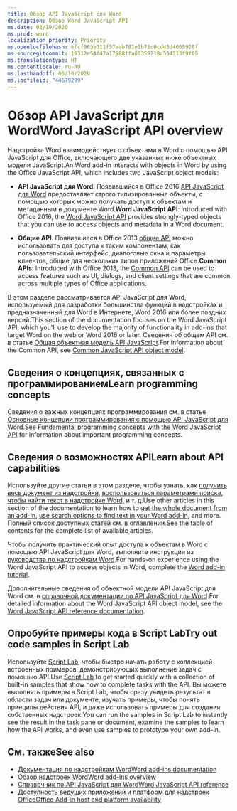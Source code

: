 ```yaml
---
title: Обзор API JavaScript для Word
description: Обзор Word JavaScript API
ms.date: 02/19/2020
ms.prod: word
localization_priority: Priority
ms.openlocfilehash: efcf963e311f57aab781e1b71c0cd45d4655928f
ms.sourcegitcommit: 19312a54f47a17988ffa86359218a504713f9f09
ms.translationtype: HT
ms.contentlocale: ru-RU
ms.lasthandoff: 06/10/2020
ms.locfileid: "44679299"
---
```

# <a name="word-javascript-api-overview"></a><span data-ttu-id="71a9e-103">Обзор API JavaScript для Word</span><span class="sxs-lookup"><span data-stu-id="71a9e-103">Word JavaScript API overview</span></span>

<span data-ttu-id="71a9e-104">Надстройка Word взаимодействует с объектами в Word с помощью API JavaScript для Office, включающего две указанных ниже объектных модели JavaScript.</span><span class="sxs-lookup"><span data-stu-id="71a9e-104">An Word add-in interacts with objects in Word by using the Office JavaScript API, which includes two JavaScript object models:</span></span>

* <span data-ttu-id="71a9e-105">**API JavaScript для Word**. Появившийся в Office 2016 [API JavaScript для Word](/javascript/api/word) предоставляет строго типизированные объекты, с помощью которых можно получать доступ к объектам и метаданным в документе Word.</span><span class="sxs-lookup"><span data-stu-id="71a9e-105">**Word JavaScript API**: Introduced with Office 2016, the [Word JavaScript API](/javascript/api/word) provides strongly-typed objects that you can use to access objects and metadata in a Word document.</span></span> 

* <span data-ttu-id="71a9e-106">**Общие API**. Появившиеся в Office 2013 [общие API](/javascript/api/office) можно использовать для доступа к таким компонентам, как пользовательский интерфейс, диалоговые окна и параметры клиентов, общие для нескольких типов приложений Office.</span><span class="sxs-lookup"><span data-stu-id="71a9e-106">**Common APIs**: Introduced with Office 2013, the [Common API](/javascript/api/office) can be used to access features such as UI, dialogs, and client settings that are common across multiple types of Office applications.</span></span>

<span data-ttu-id="71a9e-107">В этом разделе рассматривается API JavaScript для Word, используемый для разработки большинства функций в надстройках и предназначенный для Word в Интернете, Word 2016 или более поздних версий.</span><span class="sxs-lookup"><span data-stu-id="71a9e-107">This section of the documentation focuses on the Word JavaScript API, which you'll use to develop the majority of functionality in add-ins that target Word on the web or Word 2016 or later.</span></span> <span data-ttu-id="71a9e-108">Сведения об общем API см. в статье [Общая объектная модель API JavaScript](../../develop/office-javascript-api-object-model.md).</span><span class="sxs-lookup"><span data-stu-id="71a9e-108">For information about the Common API, see [Common JavaScript API object model](../../develop/office-javascript-api-object-model.md).</span></span> 

## <a name="learn-programming-concepts"></a><span data-ttu-id="71a9e-109">Сведения о концепциях, связанных с программированием</span><span class="sxs-lookup"><span data-stu-id="71a9e-109">Learn programming concepts</span></span>

<span data-ttu-id="71a9e-110">Сведения о важных концепциях программирования см. в статье [Основные концепции программирования с помощью API JavaScript для Word](../../word/word-add-ins-core-concepts.md).</span><span class="sxs-lookup"><span data-stu-id="71a9e-110">See [Fundamental programming concepts with the Word JavaScript API](../../word/word-add-ins-core-concepts.md) for information about important programming concepts.</span></span>
 
## <a name="learn-about-api-capabilities"></a><span data-ttu-id="71a9e-111">Сведения о возможностях API</span><span class="sxs-lookup"><span data-stu-id="71a9e-111">Learn about API capabilities</span></span>

<span data-ttu-id="71a9e-112">Используйте другие статьи в этом разделе, чтобы узнать, как [получить весь документ из надстройки](../../word/get-the-whole-document-from-an-add-in-for-word.md), [воспользоваться параметрами поиска, чтобы найти текст в надстройке Word,](../../word/search-option-guidance.md) и т. д.</span><span class="sxs-lookup"><span data-stu-id="71a9e-112">Use other articles in this section of the documentation to learn how to [get the whole document from an add-in](../../word/get-the-whole-document-from-an-add-in-for-word.md), [use search options to find text in your Word add-in](../../word/search-option-guidance.md), and more.</span></span> <span data-ttu-id="71a9e-113">Полный список доступных статей см. в оглавлении.</span><span class="sxs-lookup"><span data-stu-id="71a9e-113">See the table of contents for the complete list of available articles.</span></span>

<span data-ttu-id="71a9e-114">Чтобы получить практический опыт доступа к объектам в Word с помощью API JavaScript для Word, выполните инструкции из [руководства по надстройкам Word](../../tutorials/word-tutorial.md).</span><span class="sxs-lookup"><span data-stu-id="71a9e-114">For hands-on experience using the Word JavaScript API to access objects in Word, complete the [Word add-in tutorial](../../tutorials/word-tutorial.md).</span></span> 

<span data-ttu-id="71a9e-115">Дополнительные сведения об объектной модели API JavaScript для Word см. в [справочной документации по API JavaScript для Word](/javascript/api/word).</span><span class="sxs-lookup"><span data-stu-id="71a9e-115">For detailed information about the Word JavaScript API object model, see the [Word JavaScript API reference documentation](/javascript/api/word).</span></span>

## <a name="try-out-code-samples-in-script-lab"></a><span data-ttu-id="71a9e-116">Опробуйте примеры кода в Script Lab</span><span class="sxs-lookup"><span data-stu-id="71a9e-116">Try out code samples in Script Lab</span></span>

<span data-ttu-id="71a9e-117">Используйте [Script Lab](../../overview/explore-with-script-lab.md), чтобы быстро начать работу с коллекцией встроенных примеров, демонстрирующих выполнение задач с помощью API.</span><span class="sxs-lookup"><span data-stu-id="71a9e-117">Use [Script Lab](../../overview/explore-with-script-lab.md) to get started quickly with a collection of built-in samples that show how to complete tasks with the API.</span></span> <span data-ttu-id="71a9e-118">Вы можете выполнять примеры в Script Lab, чтобы сразу увидеть результат в области задач или документе, изучать примеры, чтобы понять принципы действия API, и даже использовать примеры для создания собственных надстроек.</span><span class="sxs-lookup"><span data-stu-id="71a9e-118">You can run the samples in Script Lab to instantly see the result in the task pane or document, examine the samples to learn how the API works, and even use samples to prototype your own add-in.</span></span>

## <a name="see-also"></a><span data-ttu-id="71a9e-119">См. также</span><span class="sxs-lookup"><span data-stu-id="71a9e-119">See also</span></span>

- [<span data-ttu-id="71a9e-120">Документация по надстройкам Word</span><span class="sxs-lookup"><span data-stu-id="71a9e-120">Word add-ins documentation</span></span>](../../word/index.yml)
- [<span data-ttu-id="71a9e-121">Обзор надстроек Word</span><span class="sxs-lookup"><span data-stu-id="71a9e-121">Word add-ins overview</span></span>](../../word/word-add-ins-programming-overview.md)
- [<span data-ttu-id="71a9e-122">Справочник по API JavaScript для Word</span><span class="sxs-lookup"><span data-stu-id="71a9e-122">Word JavaScript API reference</span></span>](/javascript/api/word)
- [<span data-ttu-id="71a9e-123">Доступность ведущих приложений и платформ для надстроек Office</span><span class="sxs-lookup"><span data-stu-id="71a9e-123">Office Add-in host and platform availability</span></span>](../../overview/office-add-in-availability.md)
